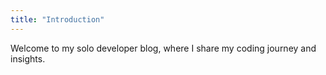 ```yaml
---
title: "Introduction"
---
```


Welcome to my solo developer blog, where I share my coding journey and insights.
